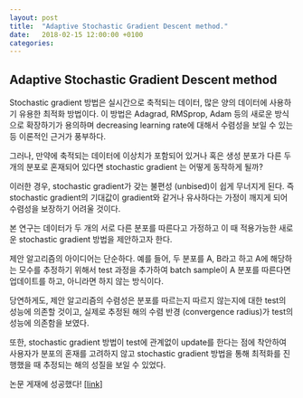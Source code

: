 ```yaml
---
layout: post
title:  "Adaptive Stochastic Gradient Descent method."
date:   2018-02-15 12:00:00 +0100
categories:
---
```


## Adaptive Stochastic Gradient Descent method


Stochastic gradient 방법은 실시간으로 축적되는 데이터, 많은 양의 데이터에 사용하기 유용한 최적화 방법이다. 이 방법은 Adagrad, RMSprop, Adam 등의 새로운 방식으로 확장하기가 용의하며 decreasing learning rate에 대해서 수렴성을 보일 수 있는 등 이론적인 근거가 풍부하다.

그러나, 만약에 축적되는 데이터에 이상치가 포함되어 있거나 혹은 생성 분포가 다른 두 개의 분포로 혼재되어 있다면 stochastic gradient 는 어떻게 동작하게 될까?

이러한 경우, stochastic gradient가 갖는 불편성 (unbised)이 쉽게 무너지게 된다. 즉 stochastic gradient의 기대값이 gradient와 같거나 유사하다는 가정이 깨지게 되어 수렴성을 보장하기 어려울 것이다.

본 연구는 데이터가 두 개의 서로 다른 분포를 따른다고 가정하고 이 때 적용가능한 새로운 stochastic gradient 방법을 제안하고자 한다. 

제안 알고리즘의 아이디어는 단순하다. 예를 들어, 두 분포를 A, B라고 하고 A에 해당하는 모수를 추정하기 위해서 test 과정을 추가하여 batch sample이 A 분포를 따른다면 업데이트를 하고, 아니라면 하지 않는 방식이다.

당연하게도, 제안 알고리즘의 수렴성은 분포를 따르는지 따르지 않는지에 대한 test의 성능에 의존할 것이고, 실제로 추정된 해의 수렴 반경 (convergence radius)가 test의 성능에 의존함을 보였다. 

또한, stochastic gradient 방법이 test에 관계없이 update를 한다는 점에 착안하여 사용자가 분포의 혼재를 고려하지 않고 stochastic gradient 방법을 통해 최적화를 진행했을 때 추정되는 해의 성질을 보일 수 있었다.

논문 게재에 성공했다! <a href= 'https://www.dbpia.co.kr/pdf/pdfView.do?nodeId=NODE07404368&mark=0&useDate=&bookmarkCnt=0&ipRange=N&accessgl=Y&language=ko'>[link]</a>

